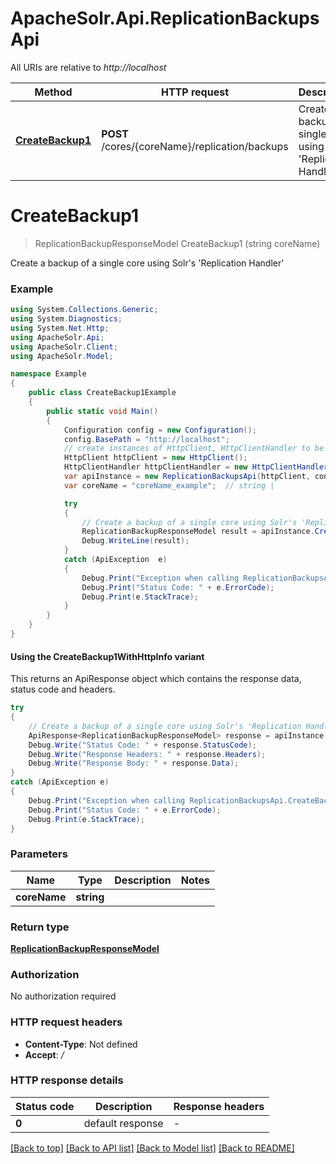 # ApacheSolr.Api.ReplicationBackupsApi

All URIs are relative to *http://localhost*

| Method | HTTP request | Description |
|--------|--------------|-------------|
| [**CreateBackup1**](ReplicationBackupsApi.md#createbackup1) | **POST** /cores/{coreName}/replication/backups | Create a backup of a single core using Solr&#39;s &#39;Replication Handler&#39; |

<a id="createbackup1"></a>
# **CreateBackup1**
> ReplicationBackupResponseModel CreateBackup1 (string coreName)

Create a backup of a single core using Solr's 'Replication Handler'

### Example
```csharp
using System.Collections.Generic;
using System.Diagnostics;
using System.Net.Http;
using ApacheSolr.Api;
using ApacheSolr.Client;
using ApacheSolr.Model;

namespace Example
{
    public class CreateBackup1Example
    {
        public static void Main()
        {
            Configuration config = new Configuration();
            config.BasePath = "http://localhost";
            // create instances of HttpClient, HttpClientHandler to be reused later with different Api classes
            HttpClient httpClient = new HttpClient();
            HttpClientHandler httpClientHandler = new HttpClientHandler();
            var apiInstance = new ReplicationBackupsApi(httpClient, config, httpClientHandler);
            var coreName = "coreName_example";  // string | 

            try
            {
                // Create a backup of a single core using Solr's 'Replication Handler'
                ReplicationBackupResponseModel result = apiInstance.CreateBackup1(coreName);
                Debug.WriteLine(result);
            }
            catch (ApiException  e)
            {
                Debug.Print("Exception when calling ReplicationBackupsApi.CreateBackup1: " + e.Message);
                Debug.Print("Status Code: " + e.ErrorCode);
                Debug.Print(e.StackTrace);
            }
        }
    }
}
```

#### Using the CreateBackup1WithHttpInfo variant
This returns an ApiResponse object which contains the response data, status code and headers.

```csharp
try
{
    // Create a backup of a single core using Solr's 'Replication Handler'
    ApiResponse<ReplicationBackupResponseModel> response = apiInstance.CreateBackup1WithHttpInfo(coreName);
    Debug.Write("Status Code: " + response.StatusCode);
    Debug.Write("Response Headers: " + response.Headers);
    Debug.Write("Response Body: " + response.Data);
}
catch (ApiException e)
{
    Debug.Print("Exception when calling ReplicationBackupsApi.CreateBackup1WithHttpInfo: " + e.Message);
    Debug.Print("Status Code: " + e.ErrorCode);
    Debug.Print(e.StackTrace);
}
```

### Parameters

| Name | Type | Description | Notes |
|------|------|-------------|-------|
| **coreName** | **string** |  |  |

### Return type

[**ReplicationBackupResponseModel**](ReplicationBackupResponseModel.md)

### Authorization

No authorization required

### HTTP request headers

 - **Content-Type**: Not defined
 - **Accept**: */*


### HTTP response details
| Status code | Description | Response headers |
|-------------|-------------|------------------|
| **0** | default response |  -  |

[[Back to top]](#) [[Back to API list]](../README.md#documentation-for-api-endpoints) [[Back to Model list]](../README.md#documentation-for-models) [[Back to README]](../README.md)


